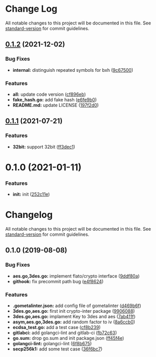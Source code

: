 # Change Log

All notable changes to this project will be documented in this file. See [standard-version](https://github.com/conventional-changelog/standard-version) for commit guidelines.

<a name="0.1.2"></a>
## [0.1.2](http://github.com/meshplus/crypto/compare/v0.1.1...v0.1.2) (2021-12-02)


### Bug Fixes

* **internal:** distinguish repeated symbols for bxh ([9c67500](http://github.com/meshplus/crypto/commits/9c67500))


### Features

* **all:** update code version ([cf896eb](http://github.com/meshplus/crypto/commits/cf896eb))
* **fake_hash.go:** add fake hash ([e6fe9b0](http://github.com/meshplus/crypto/commits/e6fe9b0))
* **README.md:** update LICENSE ([197f2d0](http://github.com/meshplus/crypto/commits/197f2d0))



<a name="0.1.1"></a>
## [0.1.1](http://github.com/meshplus/crypto/compare/v0.1.0...v0.1.1) (2021-07-21)


### Features

* **32bit:** support 32bit ([ff3dec1](http://github.com/meshplus/crypto/commits/ff3dec1))



<a name="0.1.0"></a>
# 0.1.0 (2021-01-11)


### Features

* **init:** init ([252c11e](http://github.com/meshplus/crypto/commits/252c11e))



# Changelog

All notable changes to this project will be documented in this file. See [standard-version](https://github.com/conventional-changelog/standard-version) for commit guidelines.

## 0.1.0 (2019-08-08)


### Bug Fixes

* **aes.go,3des.go:** implement flato/crypto interface ([9ddf80a](///commit/9ddf80a))
* **githook:** fix precommit path bug ([e4f8624](///commit/e4f8624))


### Features

* **.gometalinter.json:** add config file of gometalinter ([d469b6f](///commit/d469b6f))
* **3des.go,aes.go:** first init crypto-inter package ([9906088](///commit/9906088))
* **3des.go,aes.go:** implament Key to 3des and aes ([7ab411f](///commit/7ab411f))
* **asym,aes.go,3des.go:** add random factor to iv ([8a6ccb0](///commit/8a6ccb0))
* **ecdsa_test.go:** add a test case ([cf8b239](///commit/cf8b239))
* **gitlabci:** add golangci-lint and gitlab-ci ([fb72c63](///commit/fb72c63))
* **go.sum:** drop go.sum and init package.json ([ff45f4e](///commit/ff45f4e))
* **golangci-lint:** golangci-lint ([6f8b675](///commit/6f8b675))
* **secp256k1:** add some test case ([36f6bc7](///commit/36f6bc7))
